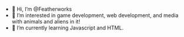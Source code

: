 - 👋 Hi, I’m @Featherworks
- 👀 I’m interested in game development, web development, and media with animals and aliens in it!
- 🌱 I’m currently learning Javascript and HTML.

<!---
Featherworks/Featherworks is a ✨ special ✨ repository because its `README.md` (this file) appears on your GitHub profile.
You can click the Preview link to take a look at your changes.
--->
